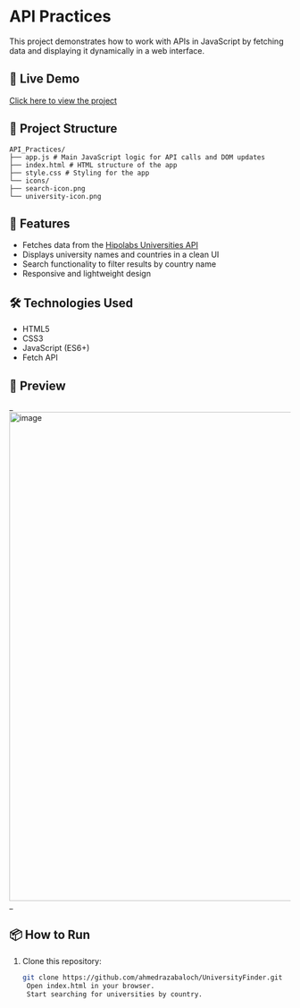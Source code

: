 # API Practices

This project demonstrates how to work with APIs in JavaScript by fetching data and displaying it dynamically in a web interface.

## 🔗 Live Demo
[Click here to view the project](https://universityfinder-six.vercel.app/)

## 📂 Project Structure
```
API_Practices/
├── app.js # Main JavaScript logic for API calls and DOM updates
├── index.html # HTML structure of the app
├── style.css # Styling for the app
└── icons/
├── search-icon.png
└── university-icon.png
```
## 🚀 Features
- Fetches data from the [Hipolabs Universities API](http://universities.hipolabs.com/search)
- Displays university names and countries in a clean UI
- Search functionality to filter results by country name
- Responsive and lightweight design

## 🛠️ Technologies Used
- HTML5
- CSS3
- JavaScript (ES6+)
- Fetch API

## 📸 Preview
_<img width="1919" height="874" alt="image" src="https://github.com/user-attachments/assets/7c4e61e9-17cb-4628-8e68-d476b63d37d3" />
_

## 📦 How to Run
1. Clone this repository:
   ```bash
   git clone https://github.com/ahmedrazabaloch/UniversityFinder.git 
    Open index.html in your browser.
    Start searching for universities by country.

